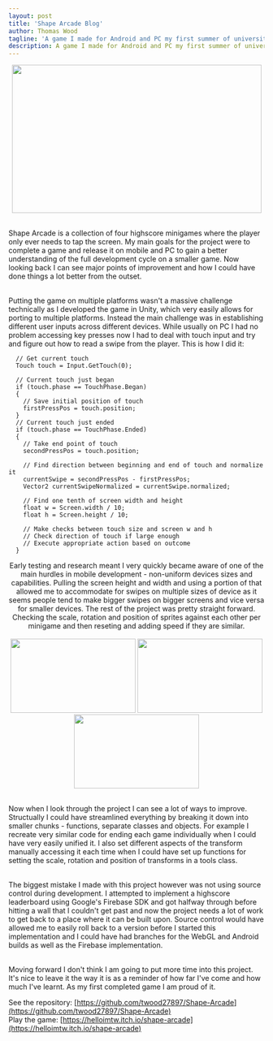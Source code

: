 ```yaml
---
layout: post
title: 'Shape Arcade Blog'
author: Thomas Wood
tagline: 'A game I made for Android and PC my first summer of university. It holds a special place as my first personal project outside of game jams'
description: A game I made for Android and PC my first summer of university. It holds a special place as my first personal project outside of game jams
---
```


<p align="center">
  <img src="https://twood27897.github.io/assets/shapearcademain.gif" width="491" height="292"><br/><br/>
  
  Shape Arcade is a collection of four highscore minigames where the player only ever needs to tap the screen. My main goals for the
  project were to complete a game and release it on mobile and PC to gain a better understanding of the full development cycle on a
  smaller game. Now looking back I can see major points of improvement and how I could have done things a lot better from the outset.<br/><br/>
  
  Putting the game on multiple platforms wasn't a massive challenge technically as I developed the game in Unity, which very easily
  allows for porting to multiple platforms. Instead the main challenge was in establishing different user inputs across different
  devices. While usually on PC I had no problem accessing key presses now I had to deal with touch input and try and figure out how to
  read a swipe from the player. This is how I did it:
</p>

```
  // Get current touch
  Touch touch = Input.GetTouch(0);
    
  // Current touch just began
  if (touch.phase == TouchPhase.Began)
  {
    // Save initial position of touch
    firstPressPos = touch.position;
  }
  // Current touch just ended
  if (touch.phase == TouchPhase.Ended)
  {
    // Take end point of touch
    secondPressPos = touch.position;
      
    // Find direction between beginning and end of touch and normalize it
    currentSwipe = secondPressPos - firstPressPos;
    Vector2 currentSwipeNormalized = currentSwipe.normalized;
      
    // Find one tenth of screen width and height
    float w = Screen.width / 10;
    float h = Screen.height / 10;
      
    // Make checks between touch size and screen w and h
    // Check direction of touch if large enough
    // Execute appropriate action based on outcome
  }
```

<p align="center">
  Early testing and research meant I very quickly became aware of one of the main hurdles in mobile development - non-uniform devices
  sizes and capabilities. Pulling the screen height and width and using a portion of that allowed me to accommodate for swipes on
  multiple sizes of device as it seems people tend to make bigger swipes on bigger screens and vice versa for smaller devices. The rest
  of the project was pretty straight forward. Checking the scale, rotation and position of sprites against each other per minigame and
  then reseting and adding speed if they are similar.<br/><br/>
  
  <img src="https://twood27897.github.io/assets/shapearcadecircle.gif" width="246" height="146">
  <img src="https://twood27897.github.io/assets/shapearcadetriangle.gif" width="246" height="146">
  <img src="https://twood27897.github.io/assets/shapearcadesquare.gif" width="246" height="146"><br/><br/>
  
  Now when I look through the project I can see a lot of ways to improve. Structually I could have streamlined everything by breaking it
  down into smaller chunks - functions, separate classes and objects. For example I recreate very similar code for ending each game
  individually when I could have very easily unified it. I also set different aspects of the transform manually accessing it each time
  when I could have set up functions for setting the scale, rotation and position of transforms in a tools class.<br/><br/>
  
  The biggest mistake I made with this project however was not using source control during development. I attempted to implement a
  highscore leaderboard using Google's Firebase SDK and got halfway through before hitting a wall that I couldn't get past and now the
  project needs a lot of work to get back to a place where it can be built upon. Source control would have allowed me to easily roll
  back to a version before I started this implementation and I could have had branches for the WebGL and Android builds as well as the
  Firebase implementation.<br/><br/>
  
  Moving forward I don't think I am going to put more time into this project. It's nice to leave it the way it is as a reminder of how
  far I've come and how much I've learnt. As my first completed game I am proud of it.
</p>

See the repository: [https://github.com/twood27897/Shape-Arcade](https://github.com/twood27897/Shape-Arcade)<br/>
Play the game: [https://helloimtw.itch.io/shape-arcade](https://helloimtw.itch.io/shape-arcade)<br/><br/>
